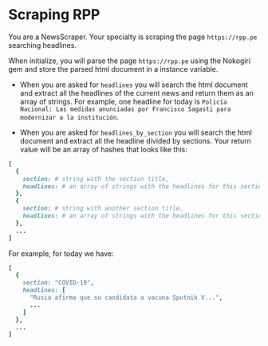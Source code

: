 # Scraping RPP

You are a NewsScraper. Your specialty is scraping the page `https://rpp.pe` searching headlines.

When initialize, you will parse the page `https://rpp.pe` using the Nokogiri gem and store the parsed html document in a instance variable.

- When you are asked for `headlines` you will search the html document and extract all the headlines of the current news and return them as an array of strings. For example, one headline for today is `Policía Nacional: Las medidas anunciadas por Francisco Sagasti para modernizar a la institución`.

- When you are asked for `headlines_by_section` you will search the html document and extract all the headline divided by sections. Your return value will be an array of hashes that looks like this:

```ruby
[
  {
    section: # string with the section title,
    headlines: # an array of strings with the headlines for this section
  },
  {
    section: # string with another section title,
    headlines: # an array of strings with the headlines for this section
  },
  ...
]
```

For example, for today we have:

```ruby
[
  {
    section: "COVID-19",
    headlines: [
      "Rusia afirma que su candidata a vacuna Sputnik V...",
      ...
    ]
  },
  ...
]
```

